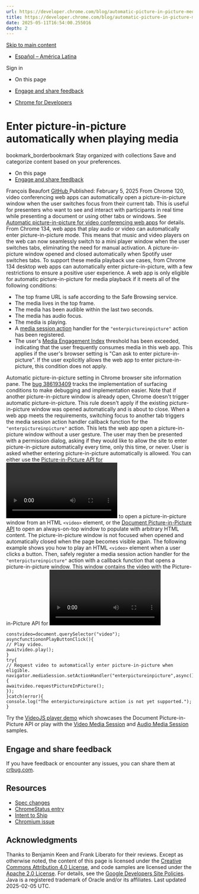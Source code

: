 ```yaml
---
url: https://developer.chrome.com/blog/automatic-picture-in-picture-media-playback?hl=en
title: https://developer.chrome.com/blog/automatic-picture-in-picture-media-playback?hl=en
date: 2025-05-11T16:54:00.255016
depth: 2
---
```


[ Skip to main content ](https://developer.chrome.com/blog/automatic-picture-in-picture-media-playback?hl=en#main-content)
  * [Español – América Latina](https://developer.chrome.com/blog/automatic-picture-in-picture-media-playback?hl=es-419)

Sign in


  * On this page
  * [Engage and share feedback](https://developer.chrome.com/blog/automatic-picture-in-picture-media-playback?hl=en#engage_and_share_feedback)


  * [ Chrome for Developers ](https://developer.chrome.com/)


#  Enter picture-in-picture automatically when playing media 
bookmark_borderbookmark Stay organized with collections  Save and categorize content based on your preferences.
  * On this page
  * [Engage and share feedback](https://developer.chrome.com/blog/automatic-picture-in-picture-media-playback?hl=en#engage_and_share_feedback)


François Beaufort 
[ GitHub ](https://github.com/beaufortfrancois)
Published: February 5, 2025 
From Chrome 120, video conferencing web apps can automatically open a picture-in-picture window when the user switches focus from their current tab. This is useful for presenters who want to see and interact with participants in real time while presenting a document or using other tabs or windows. See [Automatic picture-in-picture for video conferencing web apps](https://developer.chrome.com/blog/automatic-picture-in-picture) for details.
From Chrome 134, web apps that play audio or video can automatically enter picture-in-picture mode. This means that music and video players on the web can now seamlessly switch to a mini player window when the user switches tabs, eliminating the need for manual activation.
A picture-in-picture window opened and closed automatically when Spotify user switches tabs.
To support these media playback use cases, from Chrome 134 desktop web apps can automatically enter picture-in-picture, with a few restrictions to ensure a positive user experience. A web app is only eligible for automatic picture-in-picture for media playback if it meets all of the following conditions:
  * The top frame URL is safe according to the Safe Browsing service.
  * The media lives in the top frame.
  * The media has been audible within the last two seconds.
  * The media has audio focus.
  * The media is playing.
  * A [media session action](https://www.w3.org/TR/mediasession/#ref-for-enumdef-mediasessionaction) handler for the `"enterpictureinpicture"` action has been registered.
  * The user's [Media Engagement Index](https://developer.chrome.com/blog/autoplay#media_engagement_index) threshold has been exceeded, indicating that the user frequently consumes media in this web app. This applies if the user's browser setting is "Can ask to enter picture-in-picture". If the user explicitly allows the web app to enter picture-in-picture, this condition does not apply.

Automatic picture-in-picture setting in Chrome browser site information pane.
The [bug 386193409](https://issues.chromium.org/issues/386193409) tracks the implementation of surfacing conditions to make debugging and implementation easier.
Note that if another picture-in-picture window is already open, Chrome doesn't trigger automatic picture-in-picture. This rule doesn't apply if the existing picture-in-picture window was opened automatically and is about to close.
When a web app meets the requirements, switching focus to another tab triggers the media session action handler callback function for the `"enterpictureinpicture"` action. This lets the web app open a picture-in-picture window without a user gesture. The user may then be presented with a permission dialog, asking if they would like to allow the site to enter picture-in-picture automatically every time, only this time, or never.
User is asked whether entering picture-in-picture automatically is allowed.
You can either use the [Picture-in-Picture API for <video>](https://developer.chrome.com/blog/watch-video-using-picture-in-picture) to open a picture-in-picture window from an HTML `<video>` element, or the [Document Picture-in-Picture API](https://developer.chrome.com/docs/web-platform/document-picture-in-picture) to open an always-on-top window to populate with arbitrary HTML content. The picture-in-picture window is not focused when opened and automatically closed when the page becomes visible again.
The following example shows you how to play an HTML `<video>` element when a user clicks a button. Then, safely register a media session action handler for the `"enterpictureinpicture"` action with a callback function that opens a picture-in-picture window. This window contains the video with the Picture-in-Picture API for <video>.
```
constvideo=document.querySelector("video");
asyncfunctiononPlayButtonClick(){
// Play video.
awaitvideo.play();
}
try{
// Request video to automatically enter picture-in-picture when eligible.
navigator.mediaSession.setActionHandler("enterpictureinpicture",async()=>{
awaitvideo.requestPictureInPicture();
});
}catch(error){
console.log("The enterpictureinpicture action is not yet supported.");
}

```

Try the [VideoJS player demo](https://document-picture-in-picture-api.glitch.me/) which showcases the Document Picture-in-Picture API or play with the [Video Media Session](https://googlechrome.github.io/samples/media-session/video.html) and [Audio Media Session](https://googlechrome.github.io/samples/media-session/audio.html) samples.
## Engage and share feedback
If you have feedback or encounter any issues, you can share them at [crbug.com](https://issues.chromium.org/issues/new?noWizard=true&template=1942032&component=1456334&pli=1).
## Resources
  * [Spec changes](https://github.com/w3c/mediasession/pull/295)
  * [ChromeStatus entry](https://chromestatus.com/feature/6245717716238336)
  * [Intent to Ship](https://groups.google.com/a/chromium.org/g/blink-dev/c/BEhYD8v4zY0/m/ZcINHmMMBAAJ)
  * [Chromium issue](https://issues.chromium.org/issues/368058093)


## Acknowledgments
Thanks to Benjamin Keen and Frank Liberato for their reviews.
Except as otherwise noted, the content of this page is licensed under the [Creative Commons Attribution 4.0 License](https://creativecommons.org/licenses/by/4.0/), and code samples are licensed under the [Apache 2.0 License](https://www.apache.org/licenses/LICENSE-2.0). For details, see the [Google Developers Site Policies](https://developers.google.com/site-policies). Java is a registered trademark of Oracle and/or its affiliates.
Last updated 2025-02-05 UTC.

